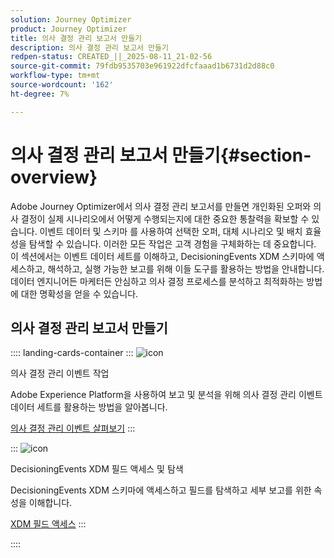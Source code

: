 ```yaml
---
solution: Journey Optimizer
product: Journey Optimizer
title: 의사 결정 관리 보고서 만들기
description: 의사 결정 관리 보고서 만들기
redpen-status: CREATED_||_2025-08-11_21-02-56
source-git-commit: 79fdb9535703e961922dfcfaaad1b6731d2d88c0
workflow-type: tm+mt
source-wordcount: '162'
ht-degree: 7%

---
```



# 의사 결정 관리 보고서 만들기{#section-overview}

Adobe Journey Optimizer에서 의사 결정 관리 보고서를 만들면 개인화된 오퍼와 의사 결정이 실제 시나리오에서 어떻게 수행되는지에 대한 중요한 통찰력을 확보할 수 있습니다. 이벤트 데이터 및 스키마 를 사용하여 선택한 오퍼, 대체 시나리오 및 배치 효율성을 탐색할 수 있습니다. 이러한 모든 작업은 고객 경험을 구체화하는 데 중요합니다. 이 섹션에서는 이벤트 데이터 세트를 이해하고, DecisioningEvents XDM 스키마에 액세스하고, 해석하고, 실행 가능한 보고를 위해 이들 도구를 활용하는 방법을 안내합니다. 데이터 엔지니어든 마케터든 안심하고 의사 결정 프로세스를 분석하고 최적화하는 방법에 대한 명확성을 얻을 수 있습니다.

## 의사 결정 관리 보고서 만들기

:::: landing-cards-container
:::
![icon](https://cdn.experienceleague.adobe.com/icons/book.svg)

의사 결정 관리 이벤트 작업

Adobe Experience Platform을 사용하여 보고 및 분석을 위해 의사 결정 관리 이벤트 데이터 세트를 활용하는 방법을 알아봅니다.

[의사 결정 관리 이벤트 살펴보기](../using/offers/reports/get-started-events.md)
:::

:::
![icon](https://cdn.experienceleague.adobe.com/icons/list-check.svg)

DecisioningEvents XDM 필드 액세스 및 탐색

DecisioningEvents XDM 스키마에 액세스하고 필드를 탐색하고 세부 보고를 위한 속성을 이해합니다.

[XDM 필드 액세스](../using/offers/reports/xdm-fields.md)
:::

::::
